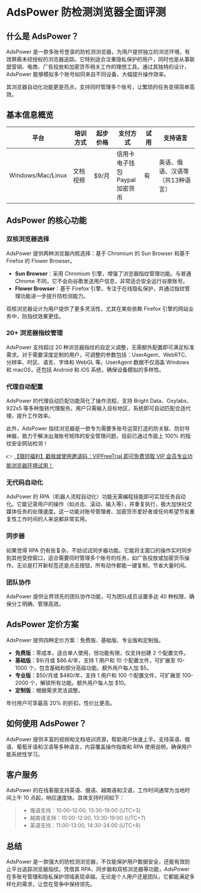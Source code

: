 # AdsPower 防检测浏览器全面评测

## 什么是 AdsPower？

AdsPower 是一款多账号登录的防检测浏览器，为用户提供独立的浏览环境，有效屏蔽未经授权的浏览器追踪。它特别适合注重隐私保护的用户，同时也是从事联盟营销、电商、广告投放和加密货币相关工作的理想工具。通过其独特的设计，AdsPower 能够模拟多个账号如同来自不同设备，大幅提升操作效率。

其浏览器自动化功能更是亮点，支持同时管理多个账号，让繁琐的任务变得简单高效。

## 基本信息概览

| **平台**         | **培训方式** | **起步价格** | **支付方式**                  | **试用** | **支持语言**            |
|------------------|--------------|--------------|------------------------------|----------|------------------------|
| Windows/Mac/Linux | 文档<br>视频 | $9/月        | 信用卡<br>电子钱包<br>Paypal<br>加密货币 | 有       | 英语、俄语、汉语等<br>（共13种语言） |

## AdsPower 的核心功能

### 双核浏览器选择

AdsPower 提供两种浏览器内核选择：基于 Chromium 的 Sun Browser 和基于 Firefox 的 Flower Browser。

- **Sun Browser**：采用 Chromium 引擎，增强了浏览器指纹管理功能。与普通 Chrome 不同，它不会向谷歌发送用户信息，非常适合安全运行谷歌账号。
- **Flower Browser**：基于 Firefox 引擎，专注于在线隐私保护，并通过指纹管理功能进一步提升防检测能力。

双核浏览器设计为用户提供了更多灵活性，尤其在某些依赖 Firefox 引擎的网站业务中，防指纹效果更佳。

### 20+ 浏览器指纹管理

AdsPower 支持超过 20 种浏览器指纹的自定义调整，无需额外配置即可满足标准需求。对于需要深度定制的用户，可调整的参数包括：UserAgent、WebRTC、分辨率、时区、语言、字体和 WebGL 等。UserAgent 数据不仅涵盖 Windows 和 macOS，还包括 Android 和 iOS 系统，确保设备模拟的多样性。

### 代理自动配置

AdsPower 的代理自动匹配功能简化了操作流程，支持 Bright Data、Oxylabs、922s5 等多种旋转代理服务。用户只需输入目标地区，系统即可自动匹配合适代理，提升工作效率。

此外，AdsPower 指纹浏览器是一款专为需要多账号运营打造的防关联、防封号神器，致力于解决出海账号矩阵的安全管理问题，目前已通过市面上 100% 的指纹安全网站检测！

👉 [【限时福利】戳我或使用邀请码：VIPFreeTrial 即可免费领取 VIP 会员专业功能浏览器环境试用！](https://bit.ly/adspower_free)

### 无代码自动化

AdsPower 的 RPA（机器人流程自动化）功能无需编程技能即可实现任务自动化。它能记录用户的操作（如点击、滚动、输入等），并重复执行，极大加快社交媒体任务的处理速度。这一功能对账号管理者、加密货币爱好者或任何希望节省重复性工作时间的人来说都非常实用。

### 同步器

如果觉得 RPA 仍有些复杂，不妨试试同步器功能。它能将主窗口的操作实时同步到其他受控窗口，适合需要同时管理多个账号的任务，如广告投放或加密货币操作。无论是打开新标签还是点击按钮，所有动作都能一键复制，节省大量时间。

### 团队协作

AdsPower 提供业界领先的团队协作功能，可为团队成员设置多达 40 种权限，确保分工明确、管理高效。

## AdsPower 定价方案

AdsPower 提供四种定价方案：免费版、基础版、专业版和定制版。

- **免费版**：零成本，适合单人使用，但功能有限，仅支持创建 2 个配置文件。
- **基础版**：$9/月或 $86.4/年，支持 1 用户和 10 个配置文件，可扩展至 10-1000 个，包含基础和部分高级功能。额外用户每人加 $5。
- **专业版**：$50/月或 $480/年，支持 1 用户和 100 个配置文件，可扩展至 100-2000 个，解锁所有功能。额外用户每人加 $10。
- **定制版**：根据需求灵活调整。

年付用户可享最高 20% 的折扣，性价比更高。

## 如何使用 AdsPower？

AdsPower 提供丰富的视频和文档培训资源，帮助用户快速上手。支持英语、俄语、葡萄牙语和汉语等多种语言，内容覆盖操作指南和 RPA 使用说明，确保用户能系统性学习。

## 客户服务

AdsPower 的在线客服支持英语、俄语、越南语和汉语，工作时间通常为当地时间上午 10 点起，响应速度快。具体支持时间如下：

> - 俄语支持：10:00-12:00, 13:30-19:00 (UTC+3)  
> - 越南语支持：10:00-12:00, 13:30-19:00 (UTC+7)  
> - 英语支持：11:00-13:00, 14:30-24:00 (UTC+8)

## 总结

AdsPower 是一款强大的防检测浏览器，不仅能保护用户数据安全，还能有效防止平台追踪浏览器指纹。凭借其 RPA、同步器和双核浏览器等功能，AdsPower 在多账号管理和隐私保护领域表现卓越。无论是个人用户还是团队，它都能满足多样化的需求，让您在竞争中保持领先。